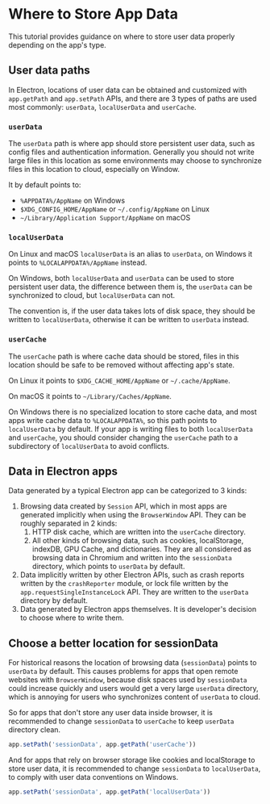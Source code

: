 # Where to Store App Data

This tutorial provides guidance on where to store user data properly depending
on the app's type.

## User data paths

In Electron, locations of user data can be obtained and customized with
`app.getPath` and `app.setPath` APIs, and there are 3 types of paths are used
most commonly: `userData`, `localUserData` and `userCache`.

### `userData`

The `userData` path is where app should store persistent user data, such as
config files and authentication information. Generally you should not write
large files in this location as some environments may choose to synchronize
files in this location to cloud, especially on Window.

It by default points to:

* `%APPDATA%/AppName` on Windows
* `$XDG_CONFIG_HOME/AppName` or `~/.config/AppName` on Linux
* `~/Library/Application Support/AppName` on macOS

### `localUserData`

On Linux and macOS `localUserData` is an alias to `userData`, on Windows it
points to `%LOCALAPPDATA%/AppName` instead.

On Windows, both `localUserData` and `userData` can be used to store persistent
user data, the difference between them is, the `userData` can be synchronized to
cloud, but `localUserData` can not.

The convention is, if the user data takes lots of disk space, they should be
written to `localUserData`, otherwise it can be written to `userData` instead.

### `userCache`

The `userCache` path is where cache data should be stored, files in this
location should be safe to be removed without affecting app's state.

On Linux it points to `$XDG_CACHE_HOME/AppName` or `~/.cache/AppName`.

On macOS it points to `~/Library/Caches/AppName`.

On Windows there is no specialized location to store cache data, and most apps
write cache data to `%LOCALAPPDATA%`, so this path points to `localUserData` by
default. If your app is writing files to both `localUserData` and `userCache`,
you should consider changing the `userCache` path to a subdirectory of
`localUserData` to avoid conflicts.

## Data in Electron apps

Data generated by a typical Electron app can be categorized to 3 kinds:

1. Browsing data created by `Session` API, which in most apps are generated
   implicitly when using the `BrowserWindow` API. They can be roughly separated
   in 2 kinds:
   1. HTTP disk cache, which are written into the `userCache` directory.
   2. All other kinds of browsing data, such as cookies, localStorage, indexDB,
      GPU Cache, and dictionaries. They are all considered as browsing data in
      Chromium and written into the `sessionData` directory, which points to
      `userData` by default.
2. Data implicitly written by other Electron APIs, such as crash reports written
   by the `crashReporter` module, or lock file written by the
   `app.requestSingleInstanceLock` API. They are written to the `userData`
   directory by default.
3. Data generated by Electron apps themselves. It is developer's decision to
   choose where to write them.

## Choose a better location for sessionData

For historical reasons the location of browsing data (`sessionData`) points to
`userData` by default. This causes problems for apps that open remote websites
with `BrowserWindow`, because disk spaces used by `sessionData` could increase
quickly and users would get a very large `userData` directory, which is annoying
for users who synchronizes content of `userData` to cloud.

So for apps that don't store any user data inside browser, it is recommended
to change `sessionData` to `userCache` to keep `userData` directory clean.

```javascript
app.setPath('sessionData', app.getPath('userCache'))
```

And for apps that rely on browser storage like cookies and localStorage to store
user data, it is recommended to change `sessionData` to `localUserData`, to
comply with user data conventions on Windows.

```javascript
app.setPath('sessionData', app.getPath('localUserData'))
```
